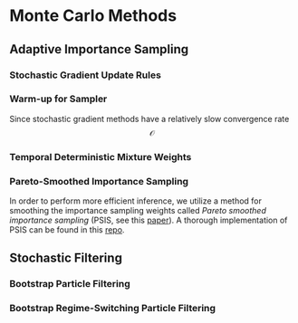 # Monte Carlo Methods 

## Adaptive Importance Sampling

### Stochastic Gradient Update Rules 

### Warm-up for Sampler
Since stochastic gradient methods have a relatively slow convergence rate $$\mathcal{O}$$

### Temporal Deterministic Mixture Weights

### Pareto-Smoothed Importance Sampling
In order to perform more efficient inference, we utilize a method for smoothing the importance sampling weights called
_Pareto smoothed importance sampling_ (PSIS, see this [paper](https://arxiv.org/abs/1507.02646)). A thorough 
implementation of PSIS can be found in this [repo](https://github.com/avehtari/PSIS).

## Stochastic Filtering

### Bootstrap Particle Filtering

### Bootstrap Regime-Switching Particle Filtering